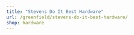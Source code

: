```yaml
---
title: "Stevens Do It Best Hardware"
url: /greenfield/stevens-do-it-best-hardware/
shop: hardware
---
```

